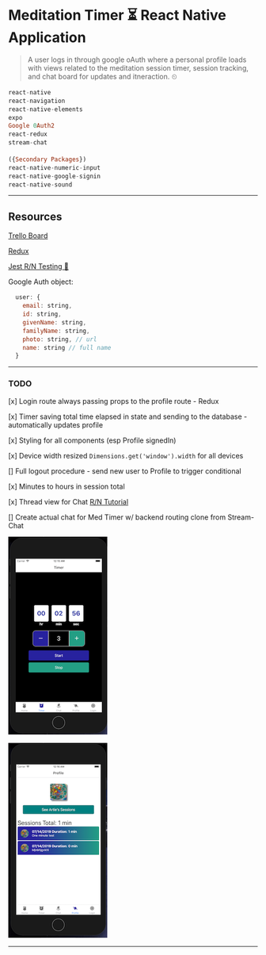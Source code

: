 # Meditation Timer ⏳ React Native Application

> A user logs in through google oAuth where a personal profile loads with views related to the meditation session timer, session tracking, and chat board for updates and itneraction. ⏲

```haskell
react-native
react-navigation
react-native-elements
expo
Google 0Auth2
react-redux
stream-chat

({Secondary Packages})
react-native-numeric-input
react-native-google-signin
react-native-sound

```

---

## Resources

[Trello Board](https://trello.com/b/mEUYefim/med-timer-native-app)

[Redux](https://redux.js.org/basics/usage-with-react)

[Jest R/N Testing 🤹‍](https://jestjs.io/docs/en/tutorial-react-native)

Google Auth object:

```js
  user: {
    email: string,
    id: string,
    givenName: string,
    familyName: string,
    photo: string, // url
    name: string // full name
  }
```

---

### TODO

[x] Login route always passing props to the profile route - Redux

[x] Timer saving total time elapsed in state and sending to the database - automatically updates profile

[x] Styling for all components (esp Profile signedIn)

[x] Device width resized `Dimensions.get('window').width` for all devices

[] Full logout procedure - send new user to Profile to trigger conditional

[x] Minutes to hours in session total

[x] Thread view for Chat [R/N Tutorial](https://getstream.io/chat/react-native-chat/tutorial/)

[] Create actual chat for Med Timer w/ backend routing clone from Stream-Chat

![Basic Timer Dev Layout](./assets/images/wireframBasic.png 'Basic Timer Dev Layout')

![Basic Session Dev Layout](./assets/images/wireframeSessions.png 'Basic Sessions Dev Layout')

---
